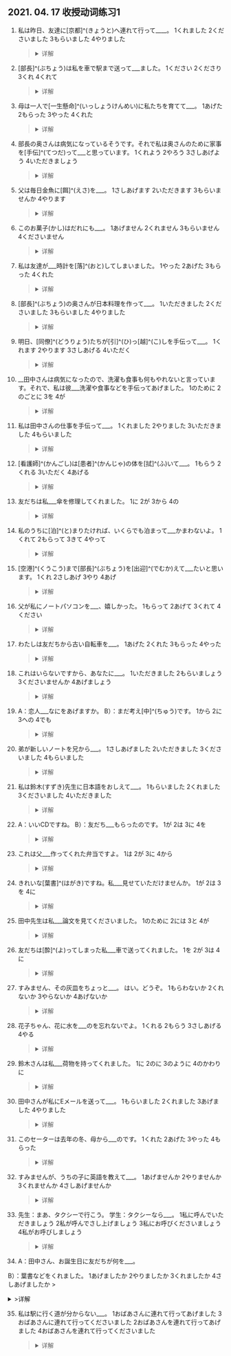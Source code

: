 ## 2021. 04. 17 收授动词练习1
1. 私は昨日、友達に[京都]^(きょうと)へ連れて行って____。
1くれました
2くださいました
3もらいました
4やりました
    ><details>
    ><summary>
    >详解</summary>
    >
    >**答案**：3
    **解析**：
    </details>

2. [部長]^(ぶちょう)は私を車で駅まで送って___ました。
1ください
2くださり
3くれ
4くれて
    ><details>
    ><summary>
    >详解</summary>
    >
    >**答案**：1
    **解析**：
    </details>

3. 母は一人で[一生懸命]^(いっしょうけんめい)に私たちを育てて___。
1あげた
2もらった
3やった
4くれた
    ><details>
    ><summary>
    >详解</summary>
    >
    >**答案**：4
    **解析**：
    </details>

4. 部長の奥さんは病気になっているそうです。それで私は奥さんのために家事を[手伝]^(てつだ)って___と思っています。
1くれよう
2やろう
3さしあげよう
4いただきましょう
    ><details>
    ><summary>
    >详解</summary>
    >
    >**答案**：3
    **解析**：
    </details>

5. 父は毎日金魚に[餌]^(えさ)を___。
1さしあげます
2いただきます
3もらいませんか
4やります
    ><details>
    ><summary>
    >详解</summary>
    >
    >**答案**：4
    **解析**：
    </details>

6. このお菓子(かし)はだれにも___。
1あげません
2くれません
3もらいません
4くださいません
    ><details>
    ><summary>
    >详解</summary>
    >
    >**答案**：3
    **解析**：
    </details>

7. 私は友達が___時計を[落]^(おと)してしまいました。
1やった
2あげた
3もらった
4くれた
    ><details>
    ><summary>
    >详解</summary>
    >
    >**答案**：4
    **解析**：
    </details>

8. [部長]^(ぶちょう)の奥さんが日本料理を作って___。
1いただきました
2くださいました
3もらいました
4やりました
    ><details>
    ><summary>
    >详解</summary>
    >
    >**答案**：2
    **解析**：
    </details>

9. 明日、[同僚]^(どうりょう)たちが[引]^(ひ)っ[越]^(こ)しを手伝って___。
1くれます
2やります
3さしあげる
4いただく
    ><details>
    ><summary>
    >详解</summary>
    >
    >**答案**：1
    **解析**：
    </details>

10. __田中さんは病気になったので、洗濯も食事も何もやれないと言っています。それで、私は彼___洗濯や食事などを手伝ってあげました。
1のために
2のごとに
3を
4が
    ><details>
    ><summary>
    >详解</summary>
    >
    >**答案**：1
    **解析**：
    </details>

11. 私は田中さんの仕事を手伝って___。
1くれました
2やりました
3いただきました
4もらいました
    ><details>
    ><summary>
    >详解</summary>
    >
    >**答案**：
    **解析**：
    </details>

12. [看護師]^(かんごし)は[患者]^(かんじゃ)の体を[拭]^(ふ)いて___。
1もらう
2くれる
3いただく
4あげる
    ><details>
    ><summary>
    >详解</summary>
    >
    >**答案**：4
    **解析**：
    </details>

13. 友だちは私___傘を修理してくれました。
1に
2が
3から
4の
    ><details>
    ><summary>
    >详解</summary>
    >
    >**答案**：4
    **解析**：
    </details>

14. 私のうちに[泊]^(と)まりたければ、いくらでも泊まって___かまわないよ。
1くれて
2もらって
3きて
4やって
    ><details>
    ><summary>
    >详解</summary>
    >
    >**答案**：2
    **解析**：
    </details>

15. [空港]^(くうこう)まで[部長]^(ぶちょう)を[出迎]^(でむか)えて___たいと思います。
1くれ
2さしあげ
3やり
4あげ
    ><details>
    ><summary>
    >详解</summary>
    >
    >**答案**：2
    **解析**：
    </details>

16. 父が私にノートパソコンを___、嬉しかった。
1もらって
2あげて
3くれて
4ください
    ><details>
    ><summary>
    >详解</summary>
    >
    >**答案**：1
    **解析**：
    </details>

17. わたしは友だちから古い自転車を___。
1あげた
2くれた
3もらった
4やった
    ><details>
    ><summary>
    >详解</summary>
    >
    >**答案**：3
    **解析**：
    </details>

18. これはいらないですから、あなたに___。
1いただきました
2もらいましょう
3くださいませんか
4あげましょう
    ><details>
    ><summary>
    >详解</summary>
    >
    >**答案**：4
    **解析**：
    </details>

19. A：恋人___なにをあげますか。
B）：まだ考え[中]^(ちゅう)です。
1から
2に
3への
4でも
    ><details>
    ><summary>
    >详解</summary>
    >
    >**答案**：2
    **解析**：
    </details>

20. 弟が新しいノートを兄から___。
1さしあげました
2いただきました
3くださいました
4もらいました
    ><details>
    ><summary>
    >详解</summary>
    >
    >**答案**：4
    **解析**：
    </details>

21. 私は鈴木(すずき)先生に日本語をおしえて___。
1もらいました
2くれました
3くださいました
4いただきました
    ><details>
    ><summary>
    >详解</summary>
    >
    >**答案**：4
    **解析**：
    </details>

22. A：いいCDですね。
B）：友だち___もらったのです。
1が
2は
3に
4を
    ><details>
    ><summary>
    >详解</summary>
    >
    >**答案**：3
    **解析**：
    </details>

23. これは父___作ってくれた弁当ですよ。
1は
2が
3に
4から
    ><details>
    ><summary>
    >详解</summary>
    >
    >**答案**：3
    **解析**：
    </details>

24. きれいな[葉書]^(はがき)ですね。私___見せていただけませんか。
1が
2は
3を
4に
    ><details>
    ><summary>
    >详解</summary>
    >
    >**答案**：4
    **解析**：
    </details>

25. 田中先生は私___論文を見てくださいました。
1のために
2には
3と
4が
    ><details>
    ><summary>
    >详解</summary>
    >
    >**答案**：1
    **解析**：
    </details>

26. 友だちは[酔]^(よ)ってしまった私___車で送ってくれました。
1を
2が
3は
4に
    ><details>
    ><summary>
    >详解</summary>
    >
    >**答案**：1
    **解析**：
    </details>

27. すみません、その灰皿をちょっと___。
はい。どうぞ。
1もらわないか
2くれないか
3やらないか
4あげないか
    ><details>
    ><summary>
    >详解</summary>
    >
    >**答案**：2
    **解析**：
    </details>

28. 花子ちゃん、花に水を___のを忘れないでよ。
1くれる
2もらう
3さしあげる
4やる
    ><details>
    ><summary>
    >详解</summary>
    >
    >**答案**：4
    **解析**：
    </details>

29. 鈴木さんは私___荷物を持ってくれました。
1に
2のに
3のように
4のかわりに
    ><details>
    ><summary>
    >详解</summary>
    >
    >**答案**：1
    **解析**：
    </details>

30. 田中さんが私にEメールを送って___。
1もらいました
2くれました
3あげました
4やりました
    ><details>
    ><summary>
    >详解</summary>
    >
    >**答案**：2
    **解析**：
    </details>

31. このセーターは去年の冬、母から___のです。
1くれた
2あげた
3やった
4もらった
    ><details>
    ><summary>
    >详解</summary>
    >
    >**答案**：4
    **解析**：
    </details>

32. すみませんが、うちの子に英語を教えて___。
1あげませんか
2やりませんか
3くれませんか
4さしあげませんか
    ><details>
    ><summary>
    >详解</summary>
    >
    >**答案**：2
    **解析**：
    </details>

33. 先生：まあ、タクシーで行こう。
学生：タクシーなら___。
1私に呼んでいただきましょう
2私が呼んでさし上げましょう
3私にお呼びくださいましょう
4私がお呼びしましょう
    ><details>
    ><summary>
    >详解</summary>
    >
    >**答案**：2
    **解析**：
    </details>

34. A：田中さん、お誕生日に友だちが何を___。

B）：葉書などをくれました。
1あげましたか
2やりましたか
3くれましたか
4さしあげましたか
    ><details>
    ><summary>
    >详解</summary>
    >
    >**答案**：3
    **解析**：
    </details>

35. 私は駅に行く道が分からない___。
1おばあさんに連れて行ってあげました
3おばあさんに連れて行ってくださいました
2おばあさんを連れて行ってあげました
4おばあさんを連れて行ってくださいました
    ><details>
    ><summary>
    >详解</summary>
    >
    >**答案**：2
    **解析**：
    </details>
